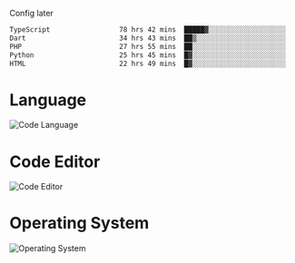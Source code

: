 <!-- ## Hi there 👋 -->
Config later

<!--
**rickrck/rickrck** is a ✨ _special_ ✨ repository because its `README.md` (this file) appears on your GitHub profile.

Here are some ideas to get you started:

- 🔭 I’m currently working on ...
- 🌱 I’m currently learning ...
- 👯 I’m looking to collaborate on ...
- 🤔 I’m looking for help with ...
- 💬 Ask me about ...
- 📫 How to reach me: ...
- 😄 Pronouns: ...
- ⚡ Fun fact: ...
-->

<!--START_SECTION:waka-->

```txt
TypeScript                 78 hrs 42 mins  █████▓░░░░░░░░░░░░░░░░░░░   22.20 %
Dart                       34 hrs 43 mins  ██▒░░░░░░░░░░░░░░░░░░░░░░   09.79 %
PHP                        27 hrs 55 mins  ██░░░░░░░░░░░░░░░░░░░░░░░   07.87 %
Python                     25 hrs 45 mins  █▓░░░░░░░░░░░░░░░░░░░░░░░   07.27 %
HTML                       22 hrs 49 mins  █▓░░░░░░░░░░░░░░░░░░░░░░░   06.44 %
```

<!--END_SECTION:waka-->

# Language
![Code Language](https://wakatime.com/share/@Rie/857855bd-8826-4360-bd0b-30668e651616.svg)

# Code Editor
![Code Editor](https://wakatime.com/share/@Rie/630d1d98-3d54-4afd-a23d-fa79134fc528.svg)

# Operating System
![Operating System](https://wakatime.com/share/@Rie/a7b1eb7d-159b-4b03-8226-3a05ad998782.svg)
